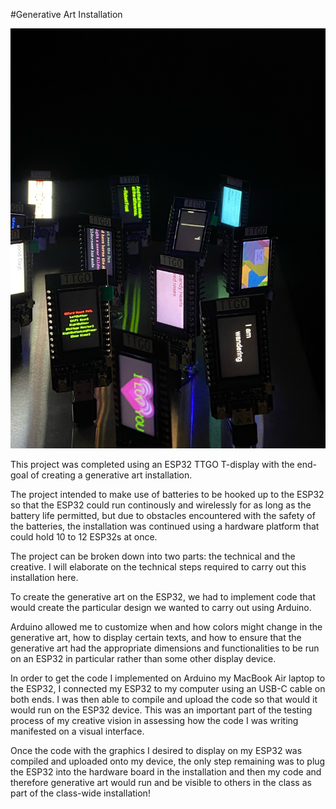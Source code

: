 #Generative Art Installation

![Alt text](IMG_8489.jpeg)

This project was completed using an ESP32 TTGO T-display with the end-goal of creating a generative art installation.

The project intended to make use of batteries to be hooked up to the ESP32 so that the ESP32 could run continously and wirelessly for as long as the battery life permitted, but due to obstacles encountered with the safety of the batteries, the installation was continued using a hardware platform that could hold 10 to 12 ESP32s at once.

The project can be broken down into two parts: the technical and the creative. I will elaborate on the technical steps required to carry out this installation here.

To create the generative art on the ESP32, we had to implement code that would create the particular design we wanted to carry out using Arduino. 

Arduino allowed me to customize when and how colors might change in the generative art, how to display certain texts, and how to ensure that the generative art had the appropriate dimensions and functionalities to be run on an ESP32 in particular rather than some other display device.

In order to get the code I implemented on Arduino my MacBook Air laptop to the ESP32, I connected my ESP32 to my computer using an USB-C cable on both ends. I was then able to compile and upload the code so that would it would run on the ESP32 device. This was an important part of the testing process of my creative vision in assessing how the code I was writing manifested on a visual interface.

Once the code with the graphics I desired to display on my ESP32 was compiled and uploaded onto my device, the only step remaining was to plug the ESP32 into the hardware board in the installation and then my code and therefore generative art would run and be visible to others in the class as part of the class-wide installation!


